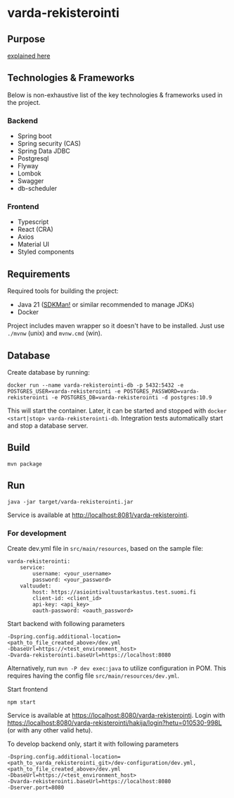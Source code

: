 # varda-rekisterointi

## Purpose

[explained here](https://wiki.eduuni.fi/pages/viewpage.action?pageId=222569474#Vardaohjeetyksityisilleperhep%C3%A4iv%C3%A4hoitajillejaryhm%C3%A4perhep%C3%A4iv%C3%A4hoitajille-Rekister%C3%B6ityminenVardaanjak%C3%A4ytt%C3%B6oikeuksienuusiminen)

## Technologies & Frameworks

Below is non-exhaustive list of the key technologies & frameworks used in the project.

### Backend

* Spring boot
* Spring security (CAS)
* Spring Data JDBC
* Postgresql
* Flyway
* Lombok
* Swagger
* db-scheduler

### Frontend

* Typescript
* React (CRA)
* Axios
* Material UI
* Styled components

## Requirements

Required tools for building the project:

* Java 21 ([SDKMan!](https://sdkman.io/) or similar recommended to manage JDKs)
* Docker

Project includes maven wrapper so it doesn't have to be installed. Just use `./mvnw` (unix) and `mvnw.cmd` (win).

## Database

Create database by running:

    docker run --name varda-rekisterointi-db -p 5432:5432 -e POSTGRES_USER=varda-rekisterointi -e POSTGRES_PASSWORD=varda-rekisterointi -e POSTGRES_DB=varda-rekisterointi -d postgres:10.9

This will start the container. Later, it can be started and stopped with `docker <start|stop> varda-rekisterointi-db`. Integration tests automatically start and stop a database server.

## Build

    mvn package

## Run

    java -jar target/varda-rekisterointi.jar

Service is available at <http://localhost:8081/varda-rekisterointi>.

### For development

Create dev.yml file in `src/main/resources`, based on the sample file:

    varda-rekisterointi:
        service:
            username: <your_username>
            password: <your_password>
        valtuudet:
            host: https://asiointivaltuustarkastus.test.suomi.fi
            client-id: <client_id>
            api-key: <api_key>
            oauth-password: <oauth_password>

Start backend with following parameters

    -Dspring.config.additional-location=<path_to_file_created_above>/dev.yml
    -DbaseUrl=https://<test_environment_host>
    -Dvarda-rekisterointi.baseUrl=https://localhost:8080
    
Alternatively, run `mvn -P dev exec:java` to utilize configuration in POM. This requires having the config file `src/main/resources/dev.yml`.

Start frontend

    npm start

Service is available at <https://localhost:8080/varda-rekisterointi>.
Login with <https://localhost:8080/varda-rekisterointi/hakija/login?hetu=010530-998L> (or with any other valid hetu).

To develop backend only, start it with following parameters

    -Dspring.config.additional-location=<path_to_varda_rekisterointi_git>/dev-configuration/dev.yml,<path_to_file_created_above>/dev.yml
    -DbaseUrl=https://<test_environment_host>
    -Dvarda-rekisterointi.baseUrl=https://localhost:8080
    -Dserver.port=8080
